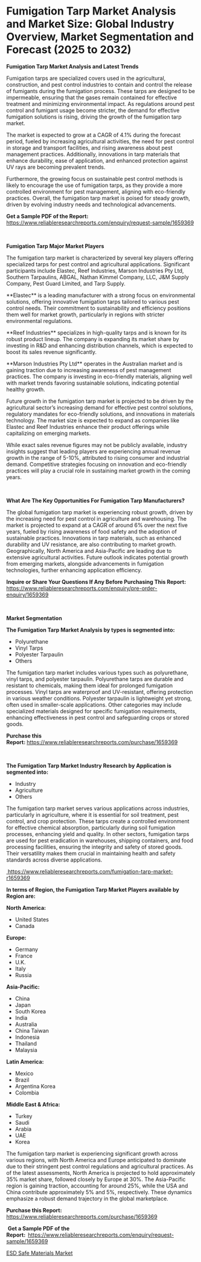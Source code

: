<p><h1>Fumigation Tarp Market Analysis and Market Size: Global Industry Overview, Market Segmentation and Forecast (2025 to 2032)</h1></p><p><strong>Fumigation Tarp Market Analysis and Latest Trends</strong></p>
<p><p>Fumigation tarps are specialized covers used in the agricultural, construction, and pest control industries to contain and control the release of fumigants during the fumigation process. These tarps are designed to be impermeable, ensuring that the gases remain contained for effective treatment and minimizing environmental impact. As regulations around pest control and fumigant usage become stricter, the demand for effective fumigation solutions is rising, driving the growth of the fumigation tarp market.</p><p>The market is expected to grow at a CAGR of 4.1% during the forecast period, fueled by increasing agricultural activities, the need for pest control in storage and transport facilities, and rising awareness about pest management practices. Additionally, innovations in tarp materials that enhance durability, ease of application, and enhanced protection against UV rays are becoming prevalent trends. </p><p>Furthermore, the growing focus on sustainable pest control methods is likely to encourage the use of fumigation tarps, as they provide a more controlled environment for pest management, aligning with eco-friendly practices. Overall, the fumigation tarp market is poised for steady growth, driven by evolving industry needs and technological advancements.</p></p>
<p><strong>Get a Sample PDF of the Report:&nbsp;</strong> <a href="https://www.reliableresearchreports.com/enquiry/request-sample/1659369?utm_campaign=2224&utm_medium=2&utm_source=Github&utm_content=ia&utm_term=31032025&utm_id=fumigation-tarp">https://www.reliableresearchreports.com/enquiry/request-sample/1659369</a></p>
<p>&nbsp;</p>
<p><strong>Fumigation Tarp Major Market Players</strong></p>
<p><p>The fumigation tarp market is characterized by several key players offering specialized tarps for pest control and agricultural applications. Significant participants include Elastec, Reef Industries, Marson Industries Pty Ltd, Southern Tarpaulins, ABGAL, Nathan Kimmel Company, LLC, J&M Supply Company, Pest Guard Limited, and Tarp Supply.</p><p>**Elastec** is a leading manufacturer with a strong focus on environmental solutions, offering innovative fumigation tarps tailored to various pest control needs. Their commitment to sustainability and efficiency positions them well for market growth, particularly in regions with stricter environmental regulations.</p><p>**Reef Industries** specializes in high-quality tarps and is known for its robust product lineup. The company is expanding its market share by investing in R&D and enhancing distribution channels, which is expected to boost its sales revenue significantly. </p><p>**Marson Industries Pty Ltd** operates in the Australian market and is gaining traction due to increasing awareness of pest management practices. The company is investing in eco-friendly materials, aligning well with market trends favoring sustainable solutions, indicating potential healthy growth.</p><p>Future growth in the fumigation tarp market is projected to be driven by the agricultural sector’s increasing demand for effective pest control solutions, regulatory mandates for eco-friendly solutions, and innovations in materials technology. The market size is expected to expand as companies like Elastec and Reef Industries enhance their product offerings while capitalizing on emerging markets. </p><p>While exact sales revenue figures may not be publicly available, industry insights suggest that leading players are experiencing annual revenue growth in the range of 5-10%, attributed to rising consumer and industrial demand. Competitive strategies focusing on innovation and eco-friendly practices will play a crucial role in sustaining market growth in the coming years.</p></p>
<p>&nbsp;</p>
<p><strong>What Are The Key Opportunities For Fumigation Tarp Manufacturers?</strong></p>
<p><p>The global fumigation tarp market is experiencing robust growth, driven by the increasing need for pest control in agriculture and warehousing. The market is projected to expand at a CAGR of around 6% over the next five years, fueled by rising awareness of food safety and the adoption of sustainable practices. Innovations in tarp materials, such as enhanced durability and UV resistance, are also contributing to market growth. Geographically, North America and Asia-Pacific are leading due to extensive agricultural activities. Future outlook indicates potential growth from emerging markets, alongside advancements in fumigation technologies, further enhancing application efficiency.</p></p>
<p><strong>Inquire or Share Your Questions If Any Before Purchasing This Report:</strong> <a href="https://www.reliableresearchreports.com/enquiry/pre-order-enquiry/1659369?utm_campaign=2224&utm_medium=2&utm_source=Github&utm_content=ia&utm_term=31032025&utm_id=fumigation-tarp">https://www.reliableresearchreports.com/enquiry/pre-order-enquiry/1659369</a></p>
<p>&nbsp;</p>
<p><strong>Market Segmentation</strong></p>
<p><strong>The Fumigation Tarp Market Analysis by types is segmented into:</strong></p>
<p><ul><li>Polyurethane</li><li>Vinyl Tarps</li><li>Polyester Tarpaulin</li><li>Others</li></ul></p>
<p><p>The fumigation tarp market includes various types such as polyurethane, vinyl tarps, and polyester tarpaulin. Polyurethane tarps are durable and resistant to chemicals, making them ideal for prolonged fumigation processes. Vinyl tarps are waterproof and UV-resistant, offering protection in various weather conditions. Polyester tarpaulin is lightweight yet strong, often used in smaller-scale applications. Other categories may include specialized materials designed for specific fumigation requirements, enhancing effectiveness in pest control and safeguarding crops or stored goods.</p></p>
<p><strong>Purchase this Report:&nbsp;</strong><a href="https://www.reliableresearchreports.com/purchase/1659369?utm_campaign=2224&utm_medium=2&utm_source=Github&utm_content=ia&utm_term=31032025&utm_id=fumigation-tarp">https://www.reliableresearchreports.com/purchase/1659369</a></p>
<p>&nbsp;</p>
<p><strong>The Fumigation Tarp Market Industry Research by Application is segmented into:</strong></p>
<p><ul><li>Industry</li><li>Agriculture</li><li>Others</li></ul></p>
<p><p>The fumigation tarp market serves various applications across industries, particularly in agriculture, where it is essential for soil treatment, pest control, and crop protection. These tarps create a controlled environment for effective chemical absorption, particularly during soil fumigation processes, enhancing yield and quality. In other sectors, fumigation tarps are used for pest eradication in warehouses, shipping containers, and food processing facilities, ensuring the integrity and safety of stored goods. Their versatility makes them crucial in maintaining health and safety standards across diverse applications.</p></p>
<p><a href="https://www.reliableresearchreports.com/fumigation-tarp-market-r1659369?utm_campaign=2224&utm_medium=2&utm_source=Github&utm_content=ia&utm_term=31032025&utm_id=fumigation-tarp">&nbsp;https://www.reliableresearchreports.com/fumigation-tarp-market-r1659369</a></p>
<p><strong>In terms of Region, the Fumigation Tarp Market Players available by Region are:</strong></p>
<p>
    <p> <strong> North America: </strong>
        <ul>
            <li>United States</li>
            <li>Canada</li>
        </ul>
        </p> 
    <p> <strong> Europe: </strong>
        <ul>
            <li>Germany</li>
            <li>France</li>
            <li>U.K.</li>
            <li>Italy</li>
            <li>Russia</li>
        </ul>
        </p> 
    <p> <strong> Asia-Pacific: </strong>
        <ul>
            <li>China</li>
            <li>Japan</li>
            <li>South Korea</li>
            <li>India</li>
            <li>Australia</li>
            <li>China Taiwan</li>
            <li>Indonesia</li>
            <li>Thailand</li>
            <li>Malaysia</li>
        </ul>
        </p> 
    <p> <strong> Latin America: </strong>
        <ul>
            <li>Mexico</li>
            <li>Brazil</li>
            <li>Argentina Korea</li>
            <li>Colombia</li>
        </ul>
        </p> 
    <p> <strong> Middle East & Africa: </strong>
        <ul>
            <li>Turkey</li>
            <li>Saudi</li>
            <li>Arabia</li>
            <li>UAE</li>
            <li>Korea</li>
        </ul>
    </p>
    </p>
<p><p>The fumigation tarp market is experiencing significant growth across various regions, with North America and Europe anticipated to dominate due to their stringent pest control regulations and agricultural practices. As of the latest assessments, North America is projected to hold approximately 35% market share, followed closely by Europe at 30%. The Asia-Pacific region is gaining traction, accounting for around 25%, while the USA and China contribute approximately 5% and 5%, respectively. These dynamics emphasize a robust demand trajectory in the global marketplace.</p></p>
<p><strong>Purchase this Report: </strong><a href="https://www.reliableresearchreports.com/purchase/1659369?utm_campaign=2224&utm_medium=2&utm_source=Github&utm_content=ia&utm_term=31032025&utm_id=fumigation-tarp">https://www.reliableresearchreports.com/purchase/1659369</a></p>
<p>&nbsp;<strong>Get a Sample PDF of the Report:&nbsp;&nbsp;</strong><a href="https://www.reliableresearchreports.com/enquiry/request-sample/1659369?utm_campaign=2224&utm_medium=2&utm_source=Github&utm_content=ia&utm_term=31032025&utm_id=fumigation-tarp">https://www.reliableresearchreports.com/enquiry/request-sample/1659369</a></p>
<p><strong></strong></p>
<p><p><a href="https://github.com/gerdabatiskzv9/Market-Research-Report-List-1/blob/main/esd-safe-materials-market.md?utm_campaign=2224&utm_medium=2&utm_source=Github&utm_content=ia&utm_term=31032025&utm_id=fumigation-tarp">ESD Safe Materials Market</a></p></p>